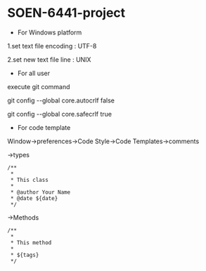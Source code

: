 # SOEN-6441-project
* For Windows platform

1.set text file encoding : UTF-8

2.set new text file line : UNIX

* For all user 

execute git command

git config --global core.autocrlf false

git config --global core.safecrlf true

* For code template

Window->preferences->Code Style->Code Templates->comments

->types
```
/**
 * 
 * This class
 * 
 * @author Your Name
 * @date ${date}
 */
```

->Methods
```
/**
 * 
 * This method
 * 
 * ${tags}
 */
```